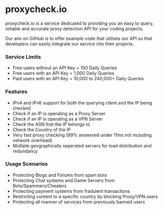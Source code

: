 # proxycheck.io
proxycheck.io is a service dedicated to providing you an easy to query, reliable and accurate proxy detection API for your coding projects.


Our aim on GitHub is to offer example code that utilises our API so that developers can easily integrate our service into their projects.

### Service Limits
* Free users without an API Key = 100 Daily Queries
* Free users with an API Key = 1,000 Daily Queries
* Paid users with an API Key = 10,000 to 240,000+ Daily Queries

### Features
* IPv4 and IPv6 support for both the querying client and the IP being checked
* Check if an IP is operating as a Proxy Server
* Check if an IP is operating as a VPN Server
* Check the ASN that the IP belongs to
* Check the Country of the IP
* Very fast proxy checking (99% answered under 11ms not including network overhead)
* Multiple geographically seperated servers for load distribution and redundancy

### Usage Scenarios
* Protecting Blogs and Forums from spam bots
* Protecting Chat systems and Game Servers from Bots/Spammers/Cheaters
* Protecting payment systems from fradulent transactions
* Restricting content to a specific country by blocking Proxy/VPN users
* Protecting all manner of services from previously banned users
